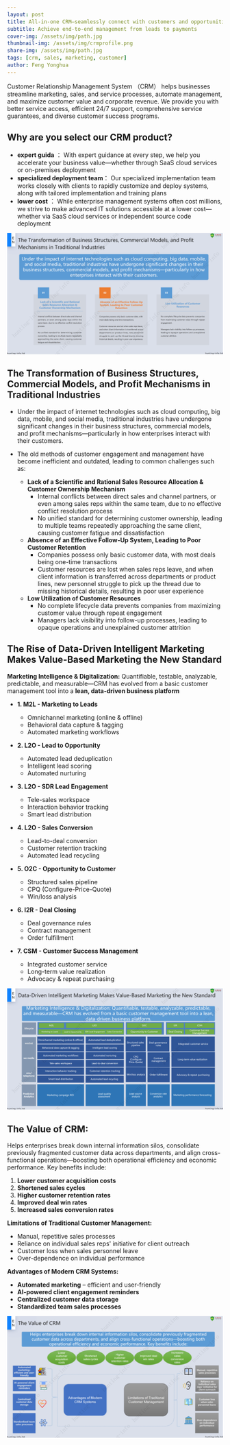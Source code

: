 ```yaml
---
layout: post
title: All-in-one CRM—seamlessly connect with customers and opportunities! 
subtitle: Achieve end-to-end management from leads to payments
cover-img: /assets/img/path.jpg
thumbnail-img: /assets/img/crmprofile.png
share-img: /assets/img/path.jpg
tags: [crm, sales, marketing, customer]
author: Feng Yonghua
---
```

Customer Relationship Management System （CRM） helps businesses streamline marketing, sales, and service processes, automate management, and maximize customer value and corporate revenue. We provide you with better service access, efficient 24/7 support, comprehensive service guarantees, and diverse customer success programs. 

## Why are you select our CRM product?

- **expert guida** ： With expert guidance at every step, we help you accelerate your business value—whether through SaaS cloud services or on-premises deployment
- **specialized deployment team**： Our specialized implementation team works closely with clients to rapidly customize and deploy systems, along with tailored implementation and training plans
- **lower cost** ： While enterprise management systems often cost millions, we strive to make advanced IT solutions accessible at a lower cost—whether via SaaS cloud services or independent source code deployment

![why to select the CRM system](/assets/img/hunting-info-services-20250408-en_10.png)

## The Transformation of Business Structures, Commercial Models, and Profit Mechanisms in Traditional Industries

- Under the impact of internet technologies such as cloud computing, big data, mobile, and social media, traditional industries have undergone significant changes in their business structures, commercial models, and profit mechanisms—particularly in how enterprises interact with their customers.

- The old methods of customer engagement and management have become inefficient and outdated, leading to common challenges such as:
  - **Lack of a Scientific and Rational Sales Resource Allocation & Customer Ownership Mechanism**
    - Internal conflicts between direct sales and channel partners, or even among sales reps within the same team, due to no effective conflict resolution process
    - No unified standard for determining customer ownership, leading to multiple teams repeatedly approaching the same client, causing customer fatigue and dissatisfaction
  - **Absence of an Effective Follow-Up System, Leading to Poor Customer Retention**
    - Companies possess only basic customer data, with most deals being one-time transactions
    - Customer resources are lost when sales reps leave, and when client information is transferred across departments or product lines, new personnel struggle to pick up the thread due to missing historical details, resulting in poor user experience
  - **Low Utilization of Customer Resources**
    - No complete lifecycle data prevents companies from maximizing customer value through repeat engagement
    - Managers lack visibility into follow-up processes, leading to opaque operations and unexplained customer attrition

## The Rise of Data-Driven Intelligent Marketing Makes Value-Based Marketing the New Standard

  **Marketing Intelligence & Digitalization:** Quantifiable, testable, analyzable, predictable, and measurable—CRM has evolved from a basic customer management tool into a **lean, data-driven business platform**

  - **1. M2L - Marketing to Leads**  
    - Omnichannel marketing (online & offline)  
    - Behavioral data capture & tagging  
    - Automated marketing workflows  

  - **2. L2O - Lead to Opportunity**  
    - Automated lead deduplication  
    - Intelligent lead scoring  
    - Automated nurturing  

  - **3. L2O - SDR Lead Engagement**  
    - Tele-sales workspace  
    - Interaction behavior tracking  
    - Smart lead distribution  

  - **4. L2O - Sales Conversion**  
    - Lead-to-deal conversion  
    - Customer retention tracking  
    - Automated lead recycling  

  - **5. O2C - Opportunity to Customer**  
    - Structured sales pipeline  
    - CPQ (Configure-Price-Quote)  
    - Win/loss analysis  

  - **6. I2R - Deal Closing**  
    - Deal governance rules  
    - Contract management  
    - Order fulfillment  

  - **7. CSM - Customer Success Management**  
    - Integrated customer service  
    - Long-term value realization  
    - Advocacy & repeat purchasing  

![the features of the CRM system](/assets/img/hunting-info-services-20250408-en_12.png)

## **The Value of CRM:**  

Helps enterprises break down internal information silos, consolidate previously fragmented customer data across departments, and align cross-functional operations—boosting both operational efficiency and economic performance. Key benefits include:  

  1. **Lower customer acquisition costs**  
  2. **Shortened sales cycles**  
  3. **Higher customer retention rates**  
  4. **Improved deal win rates**  
  5. **Increased sales conversion rates**  

**Limitations of Traditional Customer Management:**  
  - Manual, repetitive sales processes  
  - Reliance on individual sales reps' initiative for client outreach  
  - Customer loss when sales personnel leave  
  - Over-dependence on individual performance  

**Advantages of Modern CRM Systems:**  
  - **Automated marketing** – efficient and user-friendly  
  - **AI-powered client engagement reminders**  
  - **Centralized customer data storage**  
  - **Standardized team sales processes**  
  
![the values of the CRM system](/assets/img/hunting-info-services-20250408-en_11.png)